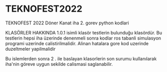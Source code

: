 # TEKNOFEST2022
TEKNOFEST 2022 Döner Kanat iha 2. gorev python kodlari

KLASÖRLER HAKKINDA
1.0.1 isimli klasör testlerin bulunduğu klasördür. 
Bu testlerin hepsi iha üzerinde denenmeli sonra kodlar ros tabanli simulasyon programi uzerinde calistirilmalidir.
Alinan hatalara gore kod uzerinde duzeltmeler yapilmalidir

Bu islemlerden sonra 2 . ile baslayan klasorlerin son surumu kullanılarak iha'nin göreve uygun sekilde calismasi saglanabilir.
